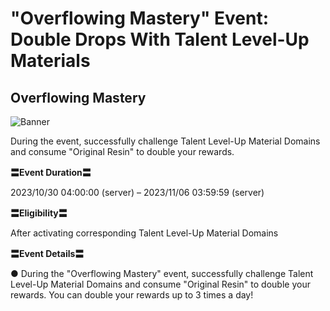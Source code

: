 # "Overflowing Mastery" Event: Double Drops With Talent Level-Up Materials
## Overflowing Mastery
![Banner](https://sdk.hoyoverse.com/upload/ann/2023/09/27/d57d50a9b8fd0e6fc427f0f0b9e0f426_6857870438560182482.jpg)

During the event, successfully challenge Talent Level-Up Material Domains and consume "Original Resin" to double your rewards.

**〓Event Duration〓**

2023/10/30 04:00:00 (server) – 2023/11/06 03:59:59 (server)

**〓Eligibility〓**

After activating corresponding Talent Level-Up Material Domains

**〓Event Details〓**

● During the "Overflowing Mastery" event, successfully challenge Talent Level-Up Material Domains and consume "Original Resin" to double your rewards. You can double your rewards up to 3 times a day!
